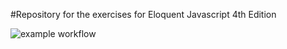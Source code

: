 #Repository for the exercises for Eloquent Javascript 4th Edition

![example workflow](https://github.com/github/docs/actions/workflows/main.yml/badge.svg)
